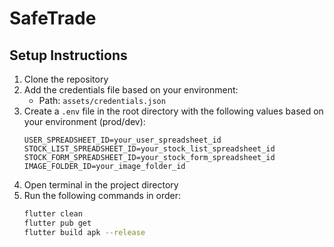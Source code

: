 # SafeTrade

## Setup Instructions
1. Clone the repository
2. Add the credentials file based on your environment:
   - Path: `assets/credentials.json`
3. Create a `.env` file in the root directory with the following values based on your environment (prod/dev):
   ```
   USER_SPREADSHEET_ID=your_user_spreadsheet_id
   STOCK_LIST_SPREADSHEET_ID=your_stock_list_spreadsheet_id 
   STOCK_FORM_SPREADSHEET_ID=your_stock_form_spreadsheet_id
   IMAGE_FOLDER_ID=your_image_folder_id
   ```
4. Open terminal in the project directory
5. Run the following commands in order:
   ```bash
   flutter clean
   flutter pub get
   flutter build apk --release
   ```